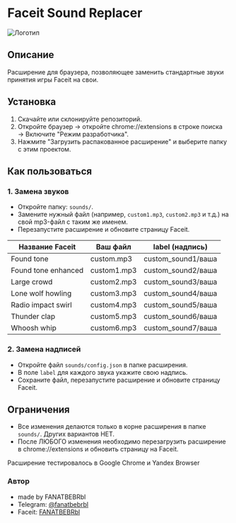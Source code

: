 # Faceit Sound Replacer

![Логотип](https://i.imgur.com/AxCX0xG.png)

## Описание
Расширение для браузера, позволяющее заменить стандартные звуки принятия игры Faceit на свои.

## Установка
1. Скачайте или склонируйте репозиторий.
2. Откройте браузер → откройте chrome://extensions в строке поиска → Включите "Режим разработчика".
3. Нажмите "Загрузить распакованное расширение" и выберите папку с этим проектом.

## Как пользоваться

### 1. Замена звуков
- Откройте папку: `sounds/`.
- Замените нужный файл (например, `custom1.mp3`, `custom2.mp3` и т.д.) на свой mp3-файл с таким же именем.
- Перезапустите расширение и обновите страницу Faceit.

| Название Faceit         | Ваш файл         | label (надпись)         |
|------------------------|------------------|------------------------|
| Found tone             | custom.mp3       | custom_sound1/ваша     |
| Found tone enhanced    | custom1.mp3      | custom_sound2/ваша     |
| Large crowd            | custom2.mp3      | custom_sound3/ваша     |
| Lone wolf howling      | custom3.mp3      | custom_sound4/ваша     |
| Radio impact swirl     | custom4.mp3      | custom_sound5/ваша     |
| Thunder clap           | custom5.mp3      | custom_sound6/ваша     |
| Whoosh whip            | custom6.mp3      | custom_sound7/ваша     |

### 2. Замена надписей
- Откройте файл `sounds/config.json` в папке расширения.
- В поле `label` для каждого звука укажите свою надпись.
- Сохраните файл, перезапустите расширение и обновите страницу Faceit.

## Ограничения
- Все изменения делаются только в корне расширения в папке `sounds/`. Других вариантов НЕТ.
- После ЛЮБОГО изменения необходимо перезагрузить расширение в chrome://extensions и обновить страницу на Faceit.

Расширение тестировалось в Google Chrome и Yandex Browser

### Автор
- made by FANATBEBRbl
- Telegram: [@fanatbebrbl](https://t.me/fanatbebrbl)
- Faceit: [FANATBEBRbl](https://www.faceit.com/en/players/FANATBEBRbl)
